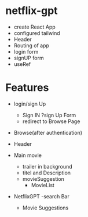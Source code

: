 # netflix-gpt
  - create React App
  - configured tailwind
  - Header
  - Routing of app
  - login form
  - signUP form
  - useRef
  

# Features
- login/sign Up
  - Sign IN ?sign Up Form
  - redirect to Browse Page

- Browse(after authentication)
 - Header
 - Main movie
   - trailer in background
   - titel and Description
   - movieSuggestion
     - MovieList
 - NetflixGPT 
   -search Bar
   - Movie Suggestions

        

